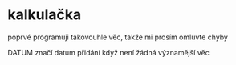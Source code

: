 # kalkulačka
poprvé programuji takovouhle věc, takže mi prosím omluvte chyby

DATUM značí datum přidání když není žádná významější věc
